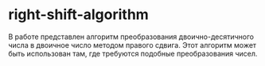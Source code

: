 # right-shift-algorithm
В работе представлен алгоритм преобразования двоично-десятичного числа в двоичное число методом правого сдвига. Этот алгоритм может быть использован там, где требуются подобные преобразования чисел.
